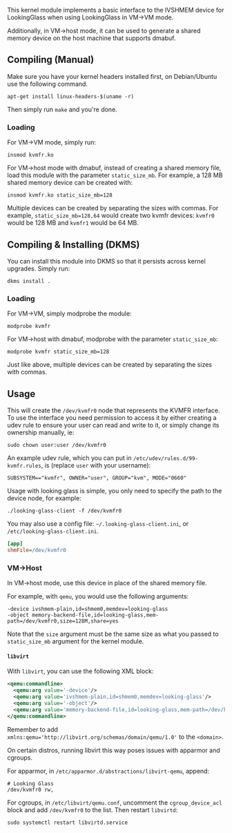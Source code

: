 This kernel module implements a basic interface to the IVSHMEM device for
LookingGlass when using LookingGlass in VM->VM mode.

Additionally, in VM->host mode, it can be used to generate a shared memory
device on the host machine that supports dmabuf.

## Compiling (Manual)

Make sure you have your kernel headers installed first, on Debian/Ubuntu use
the following command.

    apt-get install linux-headers-$(uname -r)

Then simply run `make` and you're done.

### Loading

For VM->VM mode, simply run:

    insmod kvmfr.ko

For VM->host mode with dmabuf, instead of creating a shared memory file, load
this module with the parameter `static_size_mb`. For example, a 128 MB shared
memory device can be created with:

    insmod kvmfr.ko static_size_mb=128

Multiple devices can be created by separating the sizes with commas. For
example, `static_size_mb=128,64` would create two kvmfr devices: `kvmfr0`
would be 128 MB and `kvmfr1` would be 64 MB.

## Compiling & Installing (DKMS)

You can install this module into DKMS so that it persists across kernel
upgrades. Simply run:

    dkms install .

### Loading 

For VM->VM, simply modprobe the module:

    modprobe kvmfr

For VM->host with dmabuf, modprobe with the parameter `static_size_mb`:

    modprobe kvmfr static_size_mb=128

Just like above, multiple devices can be created by separating the sizes
with commas.

## Usage

This will create the `/dev/kvmfr0` node that represents the KVMFR interface.
To use the interface you need permission to access it by either creating a
udev rule to ensure your user can read and write to it, or simply change its
ownership manually, ie:

    sudo chown user:user /dev/kvmfr0

An example udev rule, which you can put in `/etc/udev/rules.d/99-kvmfr.rules`,
is (replace `user` with your username):

    SUBSYSTEM=="kvmfr", OWNER="user", GROUP="kvm", MODE="0660"

Usage with looking glass is simple, you only need to specify the path to the
device node, for example:

    ./looking-glass-client -f /dev/kvmfr0

You may also use a config file: `~/.looking-glass-client.ini`, or `/etc/looking-glass-client.ini`.

```ini
[app]
shmFile=/dev/kvmfr0
```

### VM->Host

In VM->host mode, use this device in place of the shared memory file.

For example, with `qemu`, you would use the following arguments:

    -device ivshmem-plain,id=shmem0,memdev=looking-glass
    -object memory-backend-file,id=looking-glass,mem-path=/dev/kvmfr0,size=128M,share=yes

Note that the `size` argument must be the same size as what you passed
to `static_size_mb` argument for the kernel module.

#### `libvirt`

With `libvirt`, you can use the following XML block:

```xml
<qemu:commandline>
  <qemu:arg value='-device'/>
  <qemu:arg value='ivshmem-plain,id=shmem0,memdev=looking-glass'/>
  <qemu:arg value='-object'/>
  <qemu:arg value='memory-backend-file,id=looking-glass,mem-path=/dev/kvmfr0,size=128M,share=yes'/>
</qemu:commandline>
```

Remember to add `xmlns:qemu='http://libvirt.org/schemas/domain/qemu/1.0'` to
the `<domain>`.

On certain distros, running libvirt this way poses issues with apparmor
and cgroups.

For apparmor, in `/etc/apparmor.d/abstractions/libvirt-qemu`, append:

    # Looking Glass
    /dev/kvmfr0 rw,

For cgroups, in `/etc/libvirt/qemu.conf`, uncomment the `cgroup_device_acl`
block and add `/dev/kvmfr0` to the list. Then restart `libvirtd`:

    sudo systemctl restart libvirtd.service
